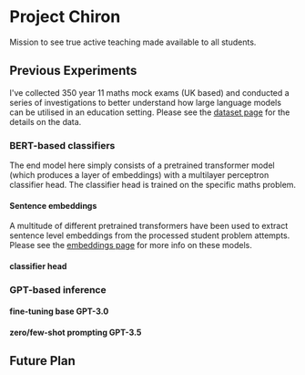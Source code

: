 # Project Chiron
Mission to see true active teaching made available to all students.

## Previous Experiments

I've collected 350 year 11 maths mock exams (UK based) and conducted a series of investigations to better understand how large language models can be utilised in an education setting. Please see the [dataset page](https://github.com/Jaxter2017/project_chiron/wiki/Dataset) for the details on the data.

### BERT-based classifiers

The end model here simply consists of a pretrained transformer model (which produces a layer of embeddings) with a multilayer perceptron classifier head. The classifier head is trained on the specific maths problem.

#### Sentence embeddings

A multitude of different pretrained transformers have been used to extract sentence level embeddings from the processed student problem attempts. Please see the [embeddings page](https://github.com/Jaxter2017/project_chiron/wiki/Embeddings) for more info on these models.

#### classifier head

### GPT-based inference

#### fine-tuning base GPT-3.0

#### zero/few-shot prompting GPT-3.5

## Future Plan
